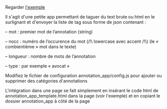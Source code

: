 Regarder [l'exemple](http://aekuo.com/mathieu/doctrine/exemple.html)

Il s'agit d'une petite app permettant de taguer du text brute ou html en le surlignant et d'envoyer la liste de tag sous forme de json contenant :

– mot : premier mot de l’annotation (string)

– nocc : numéro de l’occurence du mot (/!\\ lowercase avec accent /!\\) (le « combientième » mot dans le texte)

– longueur : nombre de mots de l’annotation

– type : par exemple « avocat »

Modifiez le fichier de configuration annotation_app/config.js pour ajouter ou supprimer des catégories d'annotations

L'intégration dans une page se fait simplement en insérant le code html de annotation_app_template.html dans la page (voir l'exemple) et en copiant le dossier annotation_app à côté de la page